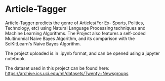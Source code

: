 # Article-Tagger
Article-Tagger predicts the genre of Articles(For Ex- Sports, Politics, Technology, etc) using Natural Language Processing techniques and Machine Learning Algorithms.
The Project also features a self-coded Multinomial Naive Bayes Algorithm, and its comparison with the SciKitLearn's Naive Bayes Algorithm.

The project uploaded is in .ipynb format, and can be opened using a jupyter notebook.

The dataset used in this project can be found here: https://archive.ics.uci.edu/ml/datasets/Twenty+Newsgroups
